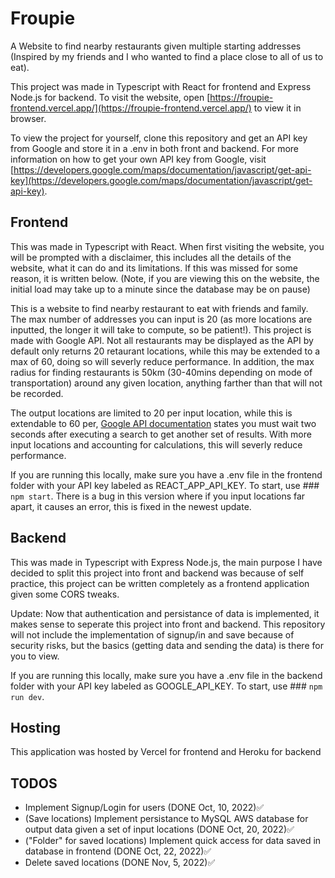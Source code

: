 # Froupie
A Website to find nearby restaurants given multiple starting addresses (Inspired by my friends and I who wanted to find a place close to all of us to eat).

This project was made in Typescript with React for frontend and Express Node.js for backend.
To visit the website, open [https://froupie-frontend.vercel.app/](https://froupie-frontend.vercel.app/) to view it in browser.

To view the project for yourself, clone this repository and get an API key from Google and store it in a .env in both front and backend. For more information on how to get your own API key from Google, visit [https://developers.google.com/maps/documentation/javascript/get-api-key](https://developers.google.com/maps/documentation/javascript/get-api-key).

## Frontend
This was made in Typescript with React. When first visiting the website, you will be prompted with a disclaimer, this includes all the details of the website, what it can do and its limitations. If this was missed for some reason, it is written below. (Note, if you are viewing this on the website, the initial load may take up to a minute since the database may be on pause)

This is a website to find nearby restaurant to eat with friends and family. The max number of addresses you can input is 20 (as more locations are inputted, the longer it will take to compute, so be patient!). This project is made with Google API. Not all restaurants may be displayed as the API by default only returns 20 retaurant locations, while this may be extended to a max of 60, doing so will severly reduce performance. In addition, the max radius for finding restaurants is 50km (30-40mins depending on mode of transportation) around any given location, anything farther than that will not be recorded.

The output locations are limited to 20 per input location, while this is extendable to 60 per, [Google API documentation](https://developers.google.com/maps/documentation/javascript/places#place_searches) states you must wait two seconds after executing a search to get another set of results. With more input locations and accounting for calculations, this will severly reduce performance. 

If you are running this locally, make sure you have a .env file in the frontend folder with your API key labeled as REACT_APP_API_KEY. To start, use ### `npm start`. There is a bug in this version where if you input locations far apart, it causes an error, this is fixed in the newest update.

## Backend
This was made in Typescript with Express Node.js, the main purpose I have decided to split this project into front and backend was because of self practice, this project can be written completely as a frontend application given some CORS tweaks. 

Update: Now that authentication and persistance of data is implemented, it makes sense to seperate this project into front and backend. This repository will not include the implementation of signup/in and save because of security risks, but the basics (getting data and sending the data) is there for you to view.

If you are running this locally, make sure you have a .env file in the backend folder with your API key labeled as GOOGLE_API_KEY. To start, use ### `npm run dev`.

## Hosting 
This application was hosted by Vercel for frontend and Heroku for backend

## TODOS
- Implement Signup/Login for users (DONE Oct, 10, 2022)✅
- (Save locations) Implement persistance to MySQL AWS database for output data given a set of input locations (DONE Oct, 20, 2022)✅
- ("Folder" for saved locations) Implement quick access for data saved in database in frontend (DONE Oct, 22, 2022)✅
- Delete saved locations (DONE Nov, 5, 2022)✅
